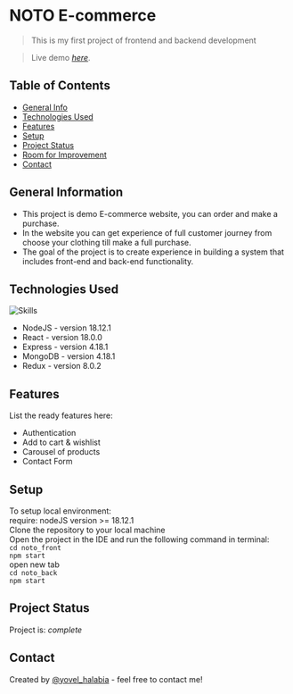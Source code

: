 # NOTO E-commerce
> This is my first project of frontend and backend development

> Live demo [_here_]([https://noto-website.herokuapp.com/](https://noto-yovel-halabia.vercel.app/)).

## Table of Contents
* [General Info](#general-information)
* [Technologies Used](#technologies-used)
* [Features](#features)
* [Setup](#setup)
* [Project Status](#project-status)
* [Room for Improvement](#room-for-improvement)
* [Contact](#contact)



## General Information
- This project is demo E-commerce website, you can order and make a purchase.
- In the website you can get experience of full customer journey from choose your clothing till make a full purchase.
- The goal of the project is to create experience in building a system that includes front-end and back-end functionality.



## Technologies Used
![Skills](https://skills.thijs.gg/icons?i=nodejs,react,express,mongodb,redux&perline=5)
- NodeJS - version 18.12.1
- React - version 18.0.0
- Express - version 4.18.1
- MongoDB - version 4.18.1
- Redux - version 8.0.2




## Features
List the ready features here:
- Authentication
- Add to cart & wishlist
- Carousel of products
- Contact Form


## Setup
To setup local environment:<br/>
require: nodeJS version >= 18.12.1<br/>
Clone the repository to your local machine<br/>
Open the project in the IDE and run the following command in terminal:<br/>
`cd noto_front`</br>
`npm start`<br/>
open new tab<br/>
`cd noto_back`</br>
`npm start`


## Project Status
Project is: _complete_


## Contact
Created by [@yovel_halabia](https://www.linkedin.com/in/yovel-halabia-450a2b1b2/) - feel free to contact me!


